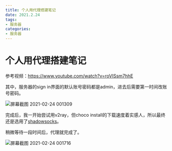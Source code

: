 ```yaml
---
title: 个人用代理搭建笔记
date: 2021.2.24
tags: 
- 服务器
categories:
- 服务器
---
```




# 个人用代理搭建笔记

参考视频：https://www.youtube.com/watch?v=roVISsm7hhE

其中，服务器的sign in界面的默认账号密码都是admin，进去后需要第一时间改账号密码。

![屏幕截图 2021-02-24 001309](https://gitee.com/DF-Master/yidapicbed/raw/master/markdown/20210224002340.jpg)

完成后，我一开始尝试用v2ray，但choco install的下载速度着实感人，所以最终还是选用了[shadowsocks](https://github.com/shadowsocks)。

稍微等待一段时间后，代理就完成了。

![屏幕截图 2021-02-24 001716](https://gitee.com/DF-Master/yidapicbed/raw/master/markdown/20210224002355.jpg)

